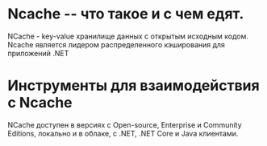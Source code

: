 # Ncache -- что такое и с чем едят.

NCache - key-value хранилище данных с открытым исходным кодом. Ncache является лидером распределенного кэширования для приложений .NET



# Инструменты для взаимодействия с Ncache

NCache доступен в версиях с Open-source, Enterprise и Community Editions, локально и в облаке, с .NET, .NET Core и Java клиентами.

